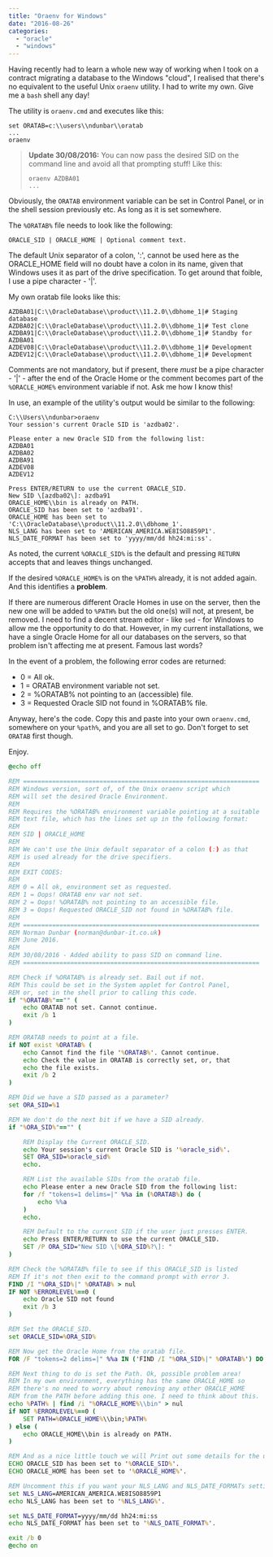 ```yaml
---
title: "Oraenv for Windows"
date: "2016-08-26"
categories: 
  - "oracle"
  - "windows"
---
```


Having recently had to learn a whole new way of working when I took on a contract migrating a database to the Windows "cloud", I realised that there's no equivalent to the useful Unix `oraenv` utility. I had to write my own. Give me a `bash` shell any day!

The utility is `oraenv.cmd` and executes like this:

```
set ORATAB=c:\\users\\ndunbar\\oratab
...
oraenv
```

> **Update 30/08/2016:** You can now pass the desired SID on the command line and avoid all that prompting stuff! Like this:
> 
>```
> oraenv AZDBA01
> ...
>```

Obviously, the `ORATAB` environment variable can be set in Control Panel, or in the shell session previously etc. As long as it is set somewhere.

The `%ORATAB%` file needs to look like the following:

```
ORACLE_SID | ORACLE_HOME | Optional comment text.
```

The default Unix separator of a colon, ':', cannot be used here as the ORACLE_HOME field will no doubt have a colon in its name, given that Windows uses it as part of the drive specification. To get around that foible, I use a pipe character - '|'.

My own oratab file looks like this:

```
AZDBA01|C:\\OracleDatabase\\product\\11.2.0\\dbhome_1|# Staging database
AZDBA02|C:\\OracleDatabase\\product\\11.2.0\\dbhome_1|# Test clone
AZDBA91|C:\\OracleDatabase\\product\\11.2.0\\dbhome_1|# Standby for AZDBA01
AZDEV08|C:\\OracleDatabase\\product\\11.2.0\\dbhome_1|# Development
AZDEV12|C:\\OracleDatabase\\product\\11.2.0\\dbhome_1|# Development
```

Comments are not mandatory, but if present, there _must_ be a pipe character - '|' - after the end of the Oracle Home or the comment becomes part of the `%ORACLE_HOME%` environment variable if not. Ask me how I know this!

In use, an example of the utility's output would be similar to the following:

```
C:\\Users\\ndunbar>oraenv
Your session's current Oracle SID is 'azdba02'.

Please enter a new Oracle SID from the following list:
AZDBA01
AZDBA02
AZDBA91
AZDEV08
AZDEV12

Press ENTER/RETURN to use the current ORACLE_SID.
New SID \[azdba02\]: azdba91
ORACLE_HOME\\bin is already on PATH.
ORACLE_SID has been set to 'azdba91'.
ORACLE_HOME has been set to 'C:\\OracleDatabase\\product\\11.2.0\\dbhome_1'.
NLS_LANG has been set to 'AMERICAN_AMERICA.WE8ISO8859P1'.
NLS_DATE_FORMAT has been set to 'yyyy/mm/dd hh24:mi:ss'.
```

As noted, the current `%ORACLE_SID%` is the default and pressing `RETURN` accepts that and leaves things unchanged.

If the desired `%ORACLE_HOME%` is on the `%PATH%` already, it is not added again. And this identifies a **problem**.

If there are numerous different Oracle Homes in use on the server, then the new one will be added to `%PATH%` but the old one(s) will not, at present, be removed. I need to find a decent stream editor - like `sed` - for Windows to allow me the opportunity to do that. However, in my current installations, we have a single Oracle Home for all our databases on the servers, so that problem isn't affecting me at present. Famous last words?

In the event of a problem, the following error codes are returned:

- 0 = All ok.
- 1 = ORATAB environment variable not set.
- 2 = %ORATAB% not pointing to an (accessible) file.
- 3 = Requested Oracle SID not found in %ORATAB% file.

Anyway, here's the code. Copy this and paste into your own `oraenv.cmd`, somewhere on your `%path%`, and you are all set to go. Don't forget to set `ORATAB` first though.

Enjoy.


```cmd
@echo off

REM =================================================================
REM Windows version, sort of, of the Unix oraenv script which
REM will set the desired Oracle Environment.
REM 
REM Requires the %ORATAB% environment variable pointing at a suitable
REM text file, which has the lines set up in the following format:
REM
REM SID | ORACLE_HOME
REM
REM We can't use the Unix default separator of a colon (:) as that 
REM is used already for the drive specifiers.
REM
REM EXIT CODES:
REM
REM 0 = All ok, environment set as requested.
REM 1 = Oops! ORATAB env var not set.
REM 2 = Oops! %ORATAB% not pointing to an accessible file.
REM 3 = Oops! Requested ORACLE_SID not found in %ORATAB% file.
REM
REM =================================================================
REM Norman Dunbar (norman@dunbar-it.co.uk)
REM June 2016.
REM
REM 30/08/2016 - Added ability to pass SID on command line.
REM =================================================================

REM Check if %ORATAB% is already set. Bail out if not.
REM This could be set in the System applet for Control Panel,
REM or, set in the shell prior to calling this code.
if "%ORATAB%"=="" (
    echo ORATAB not set. Cannot continue.
    exit /b 1
)

REM ORATAB needs to point at a file.
if NOT exist %ORATAB% (
    echo Cannot find the file '%ORATAB%'. Cannot continue.
    echo Check the value in ORATAB is correctly set, or, that
    echo the file exists.
    exit /b 2
)

REM Did we have a SID passed as a parameter?
set ORA_SID=%1

REM We don't do the next bit if we have a SID already.
if "%ORA_SID%"=="" (

    REM Display the Current ORACLE_SID.
    echo Your session's current Oracle SID is '%oracle_sid%'.
    SET ORA_SID=%oracle_sid%
    echo.

    REM List the available SIDs from the oratab file.
    echo Please enter a new Oracle SID from the following list:
    for /f "tokens=1 delims=|" %%a in (%ORATAB%) do (
        echo %%a
    )
    echo.

    REM Default to the current SID if the user just presses ENTER.
    echo Press ENTER/RETURN to use the current ORACLE_SID.
    SET /P ORA_SID="New SID \[%ORA_SID%?\]: "
)

REM Check the %ORATAB% file to see if this ORACLE_SID is listed
REM If it's not then exit to the command prompt with error 3.
FIND /I "%ORA_SID%|" %ORATAB% > nul
IF NOT %ERRORLEVEL%==0 (
    echo Oracle SID not found
    exit /b 3
)

REM Set the ORACLE_SID.
set ORACLE_SID=%ORA_SID%

REM Now get the Oracle Home from the oratab file.
FOR /F "tokens=2 delims=|" %%a IN ('FIND /I "%ORA_SID%|" %ORATAB%') DO SET ORACLE_HOME=%%a

REM Next thing to do is set the Path. Ok, possible problem area!
REM In my own environment, everything has the same ORACLE_HOME so
REM there's no need to worry about removing any other ORACLE_HOME
REM from the PATH before adding this one. I need to think about this.
echo %PATH% | find /i "%ORACLE_HOME%\\bin" > nul
if NOT %ERRORLEVEL%==0 (
    SET PATH=%ORACLE_HOME%\\bin;%PATH%
) else (
    echo ORACLE_HOME\\bin is already on PATH. 
)    

REM And as a nice little touch we will Print out some details for the user.
ECHO ORACLE_SID has been set to '%ORACLE_SID%'.
ECHO ORACLE_HOME has been set to '%ORACLE_HOME%'.

REM Uncomment this if you want your NLS_LANG and NLS_DATE_FORMATs setting.
set NLS_LANG=AMERICAN_AMERICA.WE8ISO8859P1
echo NLS_LANG has been set to '%NLS_LANG%'.

set NLS_DATE_FORMAT=yyyy/mm/dd hh24:mi:ss
echo NLS_DATE_FORMAT has been set to '%NLS_DATE_FORMAT%'.

exit /b 0
@echo on
```
